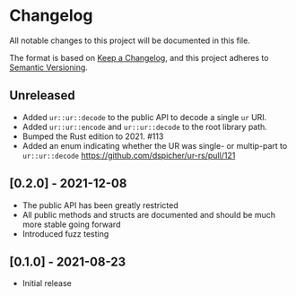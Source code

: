 # Changelog
All notable changes to this project will be documented in this file.

The format is based on [Keep a Changelog](https://keepachangelog.com/en/1.0.0/),
and this project adheres to [Semantic Versioning](https://semver.org/spec/v2.0.0.html).

## Unreleased
 - Added `ur::ur::decode` to the public API to decode a single `ur` URI.
 - Added `ur::ur::encode` and `ur::ur::decode` to the root library path.
 - Bumped the Rust edition to 2021. #113
 - Added an enum indicating whether the UR was single- or multip-part to `ur::ur::decode` https://github.com/dspicher/ur-rs/pull/121

## [0.2.0] - 2021-12-08
 - The public API has been greatly restricted
 - All public methods and structs are documented and should be much more stable going forward
 - Introduced fuzz testing

## [0.1.0] - 2021-08-23
 - Initial release